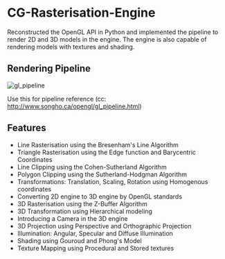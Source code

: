 # CG-Rasterisation-Engine

Reconstructed the OpenGL API in Python
and implemented the  pipeline to render 2D and 3D models in the engine.
The engine is also capable of rendering models with textures and shading.

## Rendering Pipeline

![gl_pipeline](https://github.com/nehaask/CG-Rasterisation-Engine/assets/60215440/cdc9fe22-1e80-4649-8d37-05005b57eb84)

Use this for pipeline reference
(cc: http://www.songho.ca/opengl/gl_pipeline.html)
## Features

- Line Rasterisation using the Bresenham's Line Algorithm
- Triangle Rasterisation using the Edge function and Barycentric Coordinates
- Line Clipping using the Cohen-Sutherland Algorithm
- Polygon Clipping using the Sutherland-Hodgman Algorithm
- Transformations: Translation, Scaling, Rotation using Homogenous coordinates
- Converting 2D engine to 3D engine by OpenGL standards
- 3D Rasterisation using the Z-Buffer Algorithm
- 3D Transformation using Hierarchical modeling
- Introducing a Camera in the 3D engine
- 3D Projection using Perspective and Orthographic Projection
- Illumination: Angular, Specular and Diffuse Illumination
- Shading using Gouroud and Phong's Model
- Texture Mapping using Procedural and Stored textures



